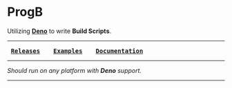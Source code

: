 # ProgB

Utilizing **[Deno]** to write **Build Scripts**.

---

<kbd> **[Releases]** </kbd> <kbd> **[Examples]** </kbd> <kbd> **[Documentation]** </kbd> 

---

*Should run on any platform with* ***Deno*** *support.*

---



<!--
    ▛▀▀▀▀▀▀▀▀▀▀▀▀▀▀▀▀▀▀▀▀▀▀▀▀▀▀▀▀▀▀▀▀▀▀▀▀▀▀▀▀▀▀▀▀▀▀▀▀▀▀▀▀▀▀▀▀▀▀▀▀▀▀▀▀▀▀▀▀▀▀▀▜
    ▌                               Link Area                               ▐
    ▙▄▄▄▄▄▄▄▄▄▄▄▄▄▄▄▄▄▄▄▄▄▄▄▄▄▄▄▄▄▄▄▄▄▄▄▄▄▄▄▄▄▄▄▄▄▄▄▄▄▄▄▄▄▄▄▄▄▄▄▄▄▄▄▄▄▄▄▄▄▄▄▟
-->

[Deno]: https://deno.land/

[Releases]: https://github.com/Denoed/ProgB/releases
[Examples]: docs/Examples.md
[Documentation]: docs/Documentation.md
